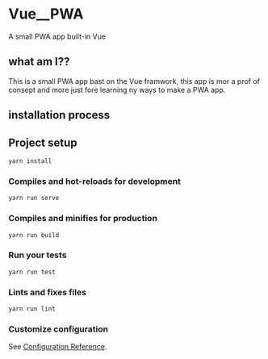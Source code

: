 # Vue__PWA
A small PWA app built-in Vue 

## what am I??
This is a small PWA app bast on the Vue framwork, this app is mor a prof of consept and more just fore learning ny ways to make a PWA app. 

## installation process

## Project setup
```
yarn install
```

### Compiles and hot-reloads for development
```
yarn run serve
```

### Compiles and minifies for production
```
yarn run build
```

### Run your tests
```
yarn run test
```

### Lints and fixes files
```
yarn run lint
```

### Customize configuration
See [Configuration Reference](https://cli.vuejs.org/config/).
